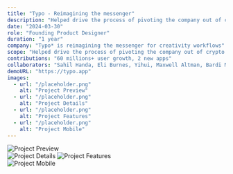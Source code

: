 ```yaml
---
title: "Typo - Reimagining the messenger"
description: "Helped drive the process of pivoting the company out of crypto into a creativity tool"
date: "2024-03-30"
role: "Founding Product Designer"
duration: "1 year"
company: "Typo* is reimagining the messenger for creativity workflows"
scope: "Helped drive the process of pivoting the company out of crypto into a creativity tool"
contributions: "60 millions+ user growth, 2 new apps"
collaborators: "Sahil Handa, Eli Burnes, Yihui, Maxwell Altman, Bardi Moradi, Ayo"
demoURL: "https://typo.app"
images:
  - url: "/placeholder.png"
    alt: "Project Preview"
  - url: "/placeholder.png"
    alt: "Project Details"
  - url: "/placeholder.png"
    alt: "Project Features"
  - url: "/placeholder.png"
    alt: "Project Mobile"
---
```


<div class="grid grid-cols-1 gap-2 max-w-4xl mx-auto">
  <img src="/placeholder.png" alt="Project Preview" class="w-full aspect-video max-h-[400px] object-cover rounded-lg bg-gray-100" />
  <div class="grid grid-cols-2 gap-4 mt-4">
    <img src="/placeholder.png" alt="Project Details" class="w-full aspect-[3/4] max-h-[300px] object-cover rounded-lg bg-gray-100" />
    <img src="/placeholder.png" alt="Project Features" class="w-full aspect-[3/4] max-h-[300px] object-cover rounded-lg bg-gray-100" />
  </div>
  <img src="/placeholder.png" alt="Project Mobile" class="w-full aspect-video max-h-[400px] object-cover rounded-lg bg-gray-100 mt-4" />
</div>
